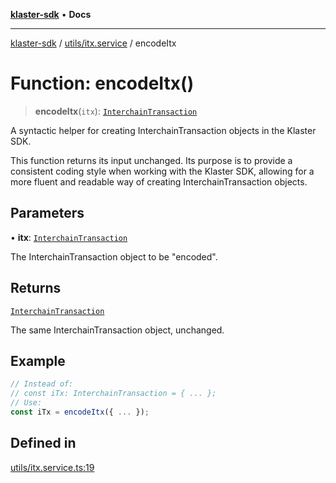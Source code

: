 [**klaster-sdk**](../../../README.md) • **Docs**

***

[klaster-sdk](../../../README.md) / [utils/itx.service](../README.md) / encodeItx

# Function: encodeItx()

> **encodeItx**(`itx`): [`InterchainTransaction`](../../../types/interfaces/InterchainTransaction.md)

A syntactic helper for creating InterchainTransaction objects in the Klaster SDK.

This function returns its input unchanged. Its purpose is to provide a consistent
coding style when working with the Klaster SDK, allowing for a more fluent and 
readable way of creating InterchainTransaction objects.

## Parameters

• **itx**: [`InterchainTransaction`](../../../types/interfaces/InterchainTransaction.md)

The InterchainTransaction object to be "encoded".

## Returns

[`InterchainTransaction`](../../../types/interfaces/InterchainTransaction.md)

The same InterchainTransaction object, unchanged.

## Example

```ts
// Instead of:
// const iTx: InterchainTransaction = { ... };
// Use:
const iTx = encodeItx({ ... });
```

## Defined in

[utils/itx.service.ts:19](https://github.com/0xPolycode/klaster-sdk/blob/df98c9e368e7c318a0e9124db84ae28b572c7361/src/utils/itx.service.ts#L19)
